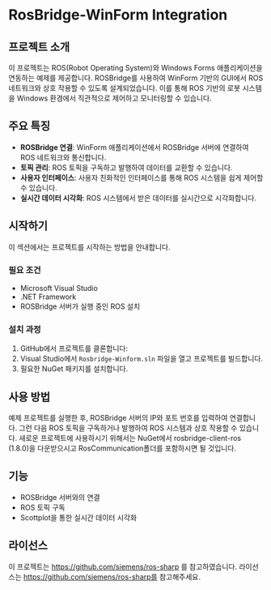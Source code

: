 # RosBridge-WinForm Integration

## 프로젝트 소개
이 프로젝트는 ROS(Robot Operating System)와 Windows Forms 애플리케이션을 연동하는 예제를 제공합니다. ROSBridge를 사용하여 WinForm 기반의 GUI에서 ROS 네트워크와 상호 작용할 수 있도록 설계되었습니다. 이를 통해 ROS 기반의 로봇 시스템을 Windows 환경에서 직관적으로 제어하고 모니터링할 수 있습니다.

## 주요 특징
- **ROSBridge 연결**: WinForm 애플리케이션에서 ROSBridge 서버에 연결하여 ROS 네트워크와 통신합니다.
- **토픽 관리**: ROS 토픽을 구독하고 발행하여 데이터를 교환할 수 있습니다.
- **사용자 인터페이스**: 사용자 친화적인 인터페이스를 통해 ROS 시스템을 쉽게 제어할 수 있습니다.
- **실시간 데이터 시각화**: ROS 시스템에서 받은 데이터를 실시간으로 시각화합니다.

## 시작하기
이 섹션에서는 프로젝트를 시작하는 방법을 안내합니다.

### 필요 조건
- Microsoft Visual Studio
- .NET Framework
- ROSBridge 서버가 실행 중인 ROS 설치

### 설치 과정
1. GitHub에서 프로젝트를 클론합니다:
2. Visual Studio에서 `Rosbridge-Winform.sln` 파일을 열고 프로젝트를 빌드합니다.
3. 필요한 NuGet 패키지를 설치합니다.

## 사용 방법
예제 프로젝트를 실행한 후, ROSBridge 서버의 IP와 포트 번호를 입력하여 연결합니다. 그런 다음 ROS 토픽을 구독하거나 발행하여 ROS 시스템과 상호 작용할 수 있습니다.
새로운 프로젝트에 사용하시기 위해서는 NuGet에서 rosbridge-client-ros (1.8.0)을 다운받으시고 RosCommunication폴더를 포함하시면 될 것입니다.

## 기능
- ROSBridge 서버와의 연결
- ROS 토픽 구독 <!--및 발행-->
- Scottplot을 통한 실시간 데이터 시각화

## 라이선스
이 프로젝트는 https://github.com/siemens/ros-sharp 를 참고하였습니다. 라이선스는 https://github.com/siemens/ros-sharp를 참고해주세요.

